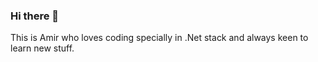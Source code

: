### Hi there 👋

This is Amir who loves coding specially in .Net stack and always keen to learn new stuff.
